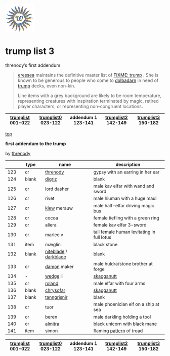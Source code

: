 ![wsun](assets/wsun.gif)

# trump list 3

 threnody’s first addendum
>
>    [eressea](eressea.md)  maintains the definitive master list of  [FIXME: trump](trump.md) . She is known to be generous to people who come to  [dolbadarn](dolbadarn.md)  in need of  [trump](trump.md)  decks, even non-kin. 
>
>   Line items with a grey background are likely to be room temperature, representing creatures with Inspiration terminated by magic, retired player characters, or representing non-congruent locations. 

|  [trumplist](trumplist.md) 001-022  |  [trumplist0](trumplist0.md) 023-122  | addendum 1 123-141  |  [trumplist2](trumplist2.md) 142-149  |  [trumplist3](trumplist3.md) 150-182  | 
| ----------------------------------- | ------------------------------------- | ------------------- | ------------------------------------- | ------------------------------------- | 

 [top](#top) 

  **first addendum to the trump**

 by  [threnody](threnody.md) 

|       |   |  type   |   |  name                                                   |   |  description                                 | 
| ----- | - | ------- | - | ------------------------------------------------------- | - | -------------------------------------------- | 
|  123  |   |  cr     |   |  [threnody](threnody.md)                                |   |  gypsy with an earring in her ear            | 
|  124  |   |  blank  |   |  [digriz](digriz.md)                                    |   |  blank                                       | 
|  125  |   |  cr     |   |  lord dasher                                            |   |  male kav elfar with wand and sword          | 
|  126  |   |  cr     |   |  rivet                                                  |   |  male hiuman with a huge maul                | 
|  127  |   |  cr     |   |  [klew](klew.md) merauw                                 |   |  male half-elfar driving magic bus           | 
|  128  |   |  cr     |   |  cocoa                                                  |   |  female tiefling with a green ring           | 
|  129  |   |  cr     |   |  aliera                                                 |   |  female kav elfar 3-sword                    | 
|  130  |   |  cr     |   |  marlee v                                               |   |  tall female human levitating in full lotus  | 
|  131  |   |  item   |   |  mæglin                                                 |   |  black stone                                 | 
|  132  |   |  blank  |   |  [niteblade](niteblade.md) / [darkblade](darkblade.md)  |   |  blank                                       | 
|  133  |   |  cr     |   |  [damon](damon.md) maker                                |   |  male huldra/stone brother at forge          | 
|  134  |   |  -      |   |  [wedge](wedge.md) ii                                   |   |  [skagganutt](skagganutt.md)                 | 
|  135  |   |  cr     |   |  [roland](roland.md)                                    |   |  male elfar with four arms                   | 
|  136  |   |  blank  |   |  [chrysofar](chrysofar.md)                              |   |  [skagganutt](skagganutt.md)                 | 
|  137  |   |  blank  |   |  [tanngrisnir](tanngrisnir.md)                          |   |  blank                                       | 
|  138  |   |  cr     |   |  tuor                                                   |   |  male phoenician elf on a ship at sea        | 
|  139  |   |  cr     |   |  beren                                                  |   |  male darkling holding a tool                | 
|  140  |   |  cr     |   |  [almitra](almitra.md)                                  |   |  black unicorn with black mane               | 
|  141  |   |  item   |   |  simon                                                  |   |  flaming [pattern](pattern.md) of troad      | 

|  [trumplist](trumplist.md) 001-022  |  [trumplist0](trumplist0.md) 023-122  | addendum 1 123-141  |  [trumplist2](trumplist2.md) 142-149  |  [trumplist3](trumplist3.md) 150-182  | 
| ----------------------------------- | ------------------------------------- | ------------------- | ------------------------------------- | ------------------------------------- | 

 